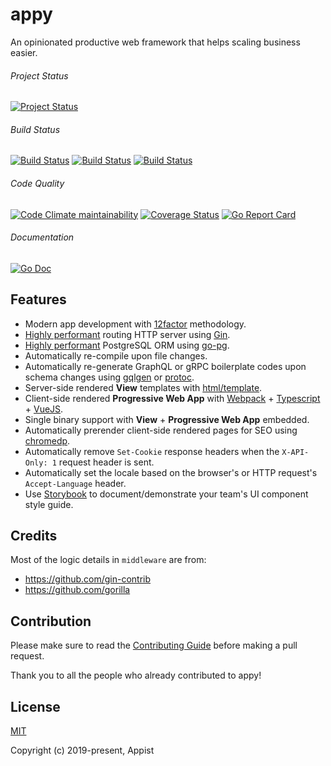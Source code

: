 # appy

An opinionated productive web framework that helps scaling business easier.

###### Project Status

[![Project Status](https://img.shields.io/badge/production--ready-not%20yet-brightgreen)](https://github.com/appist/appy)

###### Build Status

[![Build Status](https://github.com/appist/appy/workflows/Code%20Check/badge.svg)](https://github.com/appist/appy/actions?workflow=Code+Check)
[![Build Status](https://github.com/appist/appy/workflows/Unit%20Test/badge.svg)](https://github.com/appist/appy/actions?workflow=Unit+Test)
[![Build Status](https://github.com/appist/appy/workflows/Examples%20-%20WeWatch/badge.svg)](https://github.com/appist/appy/actions?workflow=Examples+-+WeWatch)

###### Code Quality

[![Code Climate maintainability](https://img.shields.io/codeclimate/maintainability/appist/appy)](https://codeclimate.com/github/appist/appy/maintainability)
[![Coverage Status](https://img.shields.io/codecov/c/gh/appist/appy.svg?logo=codecov)](https://codecov.io/gh/appist/appy)
[![Go Report Card](https://goreportcard.com/badge/github.com/appist/appy)](https://goreportcard.com/report/github.com/appist/appy)

###### Documentation

[![Go Doc](http://img.shields.io/badge/godoc-reference-5272B4.svg)](http://godoc.org/github.com/appist/appy)

## Features

- Modern app development with [12factor](https://12factor.net/) methodology.
- [Highly performant](https://github.com/gin-gonic/gin/blob/master/BENCHMARKS.md) routing HTTP server using [Gin](https://github.com/gin-gonic/gin).
- [Highly performant](https://github.com/go-pg/pg/wiki/FAQ#why-go-pg) PostgreSQL ORM using [go-pg](https://github.com/go-pg/pg).
- Automatically re-compile upon file changes.
- Automatically re-generate GraphQL or gRPC boilerplate codes upon schema changes using [gqlgen](https://gqlgen.com/) or [protoc](https://github.com/protocolbuffers/protobuf).
- Server-side rendered **View** templates with [html/template](https://golang.org/pkg/html/template/).
- Client-side rendered **Progressive Web App** with [Webpack](https://webpack.js.org/) + [Typescript](https://www.typescriptlang.org/) + [VueJS](https://vuejs.org/).
- Single binary support with **View** + **Progressive Web App** embedded.
- Automatically prerender client-side rendered pages for SEO using [chromedp](https://github.com/chromedp/chromedp).
- Automatically remove `Set-Cookie` response headers when the `X-API-Only: 1` request header is sent.
- Automatically set the locale based on the browser's or HTTP request's `Accept-Language` header.
- Use [Storybook](https://storybook.js.org/docs/basics/introduction/) to document/demonstrate your team's UI component style guide.

## Credits

Most of the logic details in `middleware` are from:

- https://github.com/gin-contrib
- https://github.com/gorilla

## Contribution

Please make sure to read the [Contributing Guide](https://github.com/appist/appy/blob/master/.github/CONTRIBUTING.md) before making a pull request.

Thank you to all the people who already contributed to appy!

## License

[MIT](http://opensource.org/licenses/MIT)

Copyright (c) 2019-present, Appist
